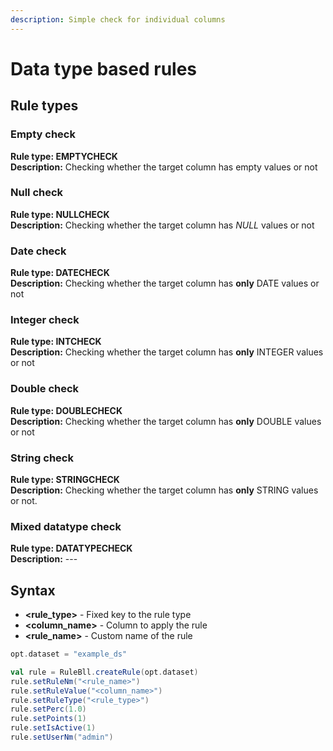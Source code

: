 ```yaml
---
description: Simple check for individual columns
---
```


# Data type based rules

## Rule types

### Empty check

**Rule type: EMPTYCHECK**\
**Description:** Checking whether the target column has empty values or not

### Null check

**Rule type: NULLCHECK**\
**Description:** Checking whether the target column has _NULL_ values or not

### Date check

**Rule type: DATECHECK**\
**Description:** Checking whether the target column has **only** DATE values or not

### Integer check

**Rule type: INTCHECK**\
**Description:** Checking whether the target column has **only** INTEGER values or not

### Double check

**Rule type: DOUBLECHECK**\
**Description:** Checking whether the target column has **only** DOUBLE values or not

### String check

**Rule type: STRINGCHECK**\
**Description:** Checking whether the target column has **only** STRING values or not.

### Mixed datatype check

**Rule type: DATATYPECHECK**\
**Description:** ---

## Syntax

* **\<rule\_type>** - Fixed key to the rule type
* **\<column\_name>** - Column to apply the rule
* **\<rule\_name>** - Custom name of the rule

```scala
opt.dataset = "example_ds"

val rule = RuleBll.createRule(opt.dataset)
rule.setRuleNm("<rule_name>")
rule.setRuleValue("<column_name>")
rule.setRuleType("<rule_type>")
rule.setPerc(1.0)
rule.setPoints(1)
rule.setIsActive(1)
rule.setUserNm("admin")
```
